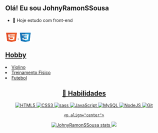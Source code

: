 ## Olá! Eu sou JohnyRamonSSousa

- 🔭 Hoje estudo com front-end


<div>
  <a href="https://beacons.ai/johnyRamonssousa">
  
 
</div>

<div style="display: inline_block"><br>
 
  <img align="center" alt="johny-HTML" height="30" width="40" src="https://raw.githubusercontent.com/devicons/devicon/master/icons/html5/html5-original.svg">
  <img align="center" alt="johny-CSS" height="30" width="40" src="https://raw.githubusercontent.com/devicons/devicon/master/icons/css3/css3-original.svg">
   	
</div>
  
  <div align="left">
  <h2> Hobby</h2>
    <li>Violino</li>
    <li>Treinamento Físico</li>
    <li>Futebol</li>
</div>
  
  
  <div align="center">
    <h2>📑 Habilidades</h2>
    <p align="center">
      <img alt="HTML5" src="https://img.shields.io/badge/html5-%23E34F26.svg?style=for-the-badge&logo=html5&logoColor=white"/>
      <img alt="CSS3" src="https://img.shields.io/badge/css3-%231572B6.svg?style=for-the-badge&logo=css3&logoColor=white"/>
      <img alt="sass" src="https://img.shields.io/badge/Sass-CC6699?style=for-the-badge&logo=sass&logoColor=white"/>
      <img alt="JavaScript" src="https://img.shields.io/badge/javascript-%23323330.svg?style=for-the-badge&logo=javascript&logoColor=%23F7DF1E"/>
      <img alt="MySQL" src="https://img.shields.io/badge/mysql-%2300f.svg?style=for-the-badge&logo=mysql&logoColor=white"/>
      <img alt="NodeJS" src="https://img.shields.io/badge/node.js-%2343853D.svg?style=for-the-badge&logo=node-dot-js&logoColor=white"/>
      <img alt="Git" src="https://img.shields.io/badge/git-%23F05033.svg?style=for-the-badge&logo=git&logoColor=white"/> 
     </p>
    
    <p align="center">
  <a href="https://github.com/JohnyRamonSSousa
/">
    <img height="180em" alt="JohnyRamonSSousa
 stats" src="https://[github-readme-stats.vercel.app/api?username=JohnyRamonSSousa](https://github.com/JohnyRamonSSousa/JohnyRamonSSousa/blob/main/README.md)
&show_icons=true&bg_color=DEG,555555,9e7d57&theme=react" style="max-width:100%;">
    <img height="180em" src="https://github-readme-stats.vercel.app/api/top-langs/?username=JohnyRamonSSousa
&layout=compact&theme=react&line_height=27&bg_color=DEG,555555,9e7d57" style="max-width:100%;">
  </a>
</p>
    
   
</div>
